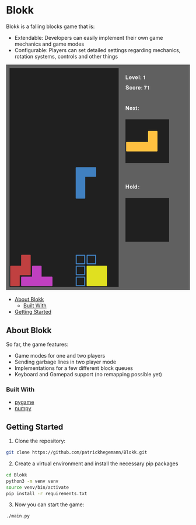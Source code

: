 # Blokk

Blokk is a falling blocks game that is:
* Extendable: Developers can easily implement their own game mechanics and game modes
* Configurable: Players can set detailed settings regarding mechanics, rotation systems, controls and other things

![Blokk Screenshot](screenshot.png "Blokk Screenshot")

<!-- toc -->

- [About Blokk](#about-blokk)
  - [Built With](#built-with)
- [Getting Started](#getting-started)

<!-- tocstop -->

## About Blokk

So far, the game features:
* Game modes for one and two players
* Sending garbage lines in two player mode
* Implementations for a few different block queues
* Keyboard and Gamepad support (no remapping possible yet)

### Built With

* [pygame](https://github.com/pygame/pygame)
* [numpy](https://github.com/numpy/numpy)

## Getting Started

1. Clone the repository:
  ```bash
  git clone https://github.com/patrickhegemann/Blokk.git
  ```
2. Create a virtual environment and install the necessary pip packages
  ```bash
  cd Blokk
  python3 -m venv venv
  source venv/bin/activate
  pip install -r requirements.txt
  ```
3. Now you can start the game:
  ```bash
  ./main.py
  ```

<!--
## Roadmap

 to do
- [ ] Feature 1
- [ ] Feature 2
- [ ] Feature 3
    - [ ] Nested Feature
 -->
